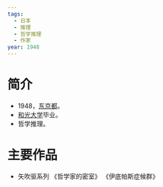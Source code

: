 ```yaml
---
tags:
  - 日本
  - 推理
  - 哲学推理
  - 作家
year: 1948
---
```

# 简介

- 1948，[东京都](东京都.md)。
- [和光大学](和光大学.md)毕业。
- 哲学推理。
# 主要作品

- 矢吹驱系列
《哲学家的密室》
《伊底帕斯症候群》